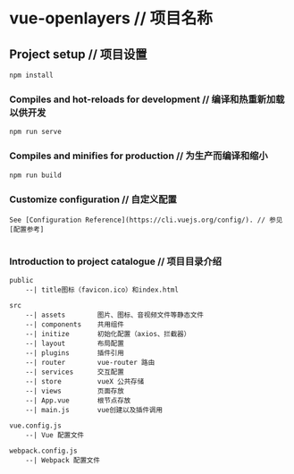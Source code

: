 # vue-openlayers // 项目名称

## Project setup // 项目设置
```
npm install
```
### Compiles and hot-reloads for development // 编译和热重新加载以供开发
```
npm run serve
```
### Compiles and minifies for production // 为生产而编译和缩小
```
npm run build
```
### Customize configuration // 自定义配置
```
See [Configuration Reference](https://cli.vuejs.org/config/). // 参见[配置参考]
 
```
### Introduction to project catalogue // 项目目录介绍
```
public
    --| title图标（favicon.ico）和index.html

src
    --| assets        图片、图标、音视频文件等静态文件
    --| components    共用组件
    --| initize       初始化配置（axios、拦截器）
    --| layout        布局配置
    --| plugins       插件引用
    --| router        vue-router 路由
    --| services      交互配置
    --| store         vueX 公共存储
    --| views         页面存放
    --| App.vue       根节点存放
    --| main.js       vue创建以及插件调用

vue.config.js 
    --| Vue 配置文件

webpack.config.js 
    --| Webpack 配置文件
```
